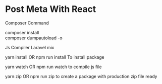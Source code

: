 # Post Meta With React

Composer Command

composer install <br>
composer dumpautoload -o

Js Compiler Laravel mix

yarn install OR npm run install To install package

yarn watch OR npm run watch to compile js file

yarn zip OR npm run zip to create a package with production zip file ready